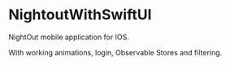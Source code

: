 # NightoutWithSwiftUI

NightOut mobile application for IOS.

With working animations, login, Observable Stores and filtering.
